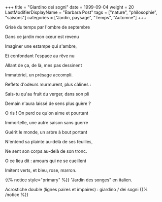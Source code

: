+++
title = "Giardino dei sogni"
date = 1999-09-04
weight = 20
LastModifierDisplayName = "Barbara Post"
tags = ["nature", "philosophie", "saisons"]
categories = ["Jardin, paysage", "Temps", "Automne"]
+++

Grisé du temps par l'ombre de septembre

Dans ce jardin mon cœur est revenu

Imaginer une estampe qui s'ambre,

Et confondant l'espace au rêve nu

Allant de ça, de là, mes pas dessinent

Immatériel, un présage accompli.

Reflets d'odeurs murmurent, plus câlines :

Sais-tu qu'au fruit du verger, dans son pli

Demain n'aura laissé de sens plus guère ?

O ris ! On perd ce qu'on aime et pourtant

Immortelle, une autre saison sans guerre

Guérit le monde, un arbre à bout portant

N'entend sa plainte au-delà de ses feuilles,

Ne sent son corps au-delà de son tronc.

O ce lieu dit : amours qui ne se cueillent

Imitent verts, et bleu, rose, marron.

{{% notice style="primary" %}}
\"Jardin des songes\" en italien.

Acrostiche double (lignes paires et impaires) : giardino / dei sogni
{{% /notice %}}
